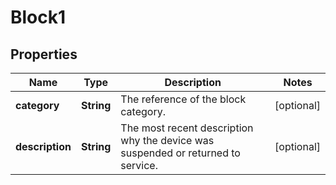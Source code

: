 
# Block1

## Properties
Name | Type | Description | Notes
------------ | ------------- | ------------- | -------------
**category** | **String** | The reference of the block category. |  [optional]
**description** | **String** | The most recent description why the device was suspended or returned to service. |  [optional]



